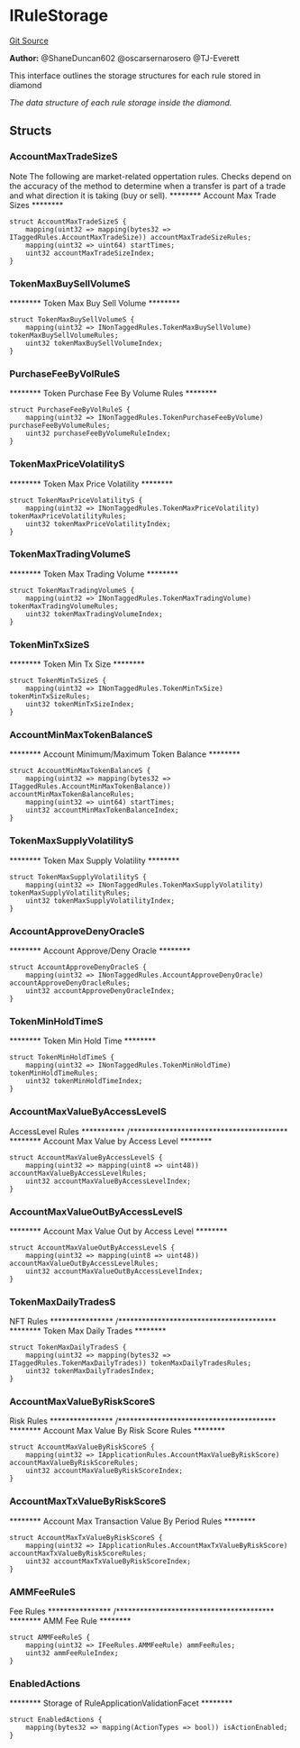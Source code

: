 # IRuleStorage
[Git Source](https://github.com/thrackle-io/forte-rules-engine/blob/05058af162713f188a988f6affb17d318400fb7d/src/protocol/economic/ruleProcessor/IRuleStorage.sol)

**Author:**
@ShaneDuncan602 @oscarsernarosero @TJ-Everett

This interface outlines the storage structures for each rule stored in diamond

*The data structure of each rule storage inside the diamond.*


## Structs
### AccountMaxTradeSizeS
Note The following are market-related oppertation rules. Checks depend on the
accuracy of the method to determine when a transfer is part of a trade and what
direction it is taking (buy or sell).
******** Account Max Trade Sizes ********


```solidity
struct AccountMaxTradeSizeS {
    mapping(uint32 => mapping(bytes32 => ITaggedRules.AccountMaxTradeSize)) accountMaxTradeSizeRules;
    mapping(uint32 => uint64) startTimes;
    uint32 accountMaxTradeSizeIndex;
}
```

### TokenMaxBuySellVolumeS
******** Token Max Buy Sell Volume ********


```solidity
struct TokenMaxBuySellVolumeS {
    mapping(uint32 => INonTaggedRules.TokenMaxBuySellVolume) tokenMaxBuySellVolumeRules;
    uint32 tokenMaxBuySellVolumeIndex;
}
```

### PurchaseFeeByVolRuleS
******** Token Purchase Fee By Volume Rules ********


```solidity
struct PurchaseFeeByVolRuleS {
    mapping(uint32 => INonTaggedRules.TokenPurchaseFeeByVolume) purchaseFeeByVolumeRules;
    uint32 purchaseFeeByVolumeRuleIndex;
}
```

### TokenMaxPriceVolatilityS
******** Token Max Price Volatility ********


```solidity
struct TokenMaxPriceVolatilityS {
    mapping(uint32 => INonTaggedRules.TokenMaxPriceVolatility) tokenMaxPriceVolatilityRules;
    uint32 tokenMaxPriceVolatilityIndex;
}
```

### TokenMaxTradingVolumeS
******** Token Max Trading Volume ********


```solidity
struct TokenMaxTradingVolumeS {
    mapping(uint32 => INonTaggedRules.TokenMaxTradingVolume) tokenMaxTradingVolumeRules;
    uint32 tokenMaxTradingVolumeIndex;
}
```

### TokenMinTxSizeS
******** Token Min Tx Size ********


```solidity
struct TokenMinTxSizeS {
    mapping(uint32 => INonTaggedRules.TokenMinTxSize) tokenMinTxSizeRules;
    uint32 tokenMinTxSizeIndex;
}
```

### AccountMinMaxTokenBalanceS
******** Account Minimum/Maximum Token Balance ********


```solidity
struct AccountMinMaxTokenBalanceS {
    mapping(uint32 => mapping(bytes32 => ITaggedRules.AccountMinMaxTokenBalance)) accountMinMaxTokenBalanceRules;
    mapping(uint32 => uint64) startTimes;
    uint32 accountMinMaxTokenBalanceIndex;
}
```

### TokenMaxSupplyVolatilityS
******** Token Max Supply Volatility ********


```solidity
struct TokenMaxSupplyVolatilityS {
    mapping(uint32 => INonTaggedRules.TokenMaxSupplyVolatility) tokenMaxSupplyVolatilityRules;
    uint32 tokenMaxSupplyVolatilityIndex;
}
```

### AccountApproveDenyOracleS
******** Account Approve/Deny Oracle ********


```solidity
struct AccountApproveDenyOracleS {
    mapping(uint32 => INonTaggedRules.AccountApproveDenyOracle) accountApproveDenyOracleRules;
    uint32 accountApproveDenyOracleIndex;
}
```

### TokenMinHoldTimeS
******** Token Min Hold Time ********


```solidity
struct TokenMinHoldTimeS {
    mapping(uint32 => INonTaggedRules.TokenMinHoldTime) tokenMinHoldTimeRules;
    uint32 tokenMinHoldTimeIndex;
}
```

### AccountMaxValueByAccessLevelS
AccessLevel Rules ***********
/****************************************
******** Account Max Value by Access Level ********


```solidity
struct AccountMaxValueByAccessLevelS {
    mapping(uint32 => mapping(uint8 => uint48)) accountMaxValueByAccessLevelRules;
    uint32 accountMaxValueByAccessLevelIndex;
}
```

### AccountMaxValueOutByAccessLevelS
******** Account Max Value Out by Access Level ********


```solidity
struct AccountMaxValueOutByAccessLevelS {
    mapping(uint32 => mapping(uint8 => uint48)) accountMaxValueOutByAccessLevelRules;
    uint32 accountMaxValueOutByAccessLevelIndex;
}
```

### TokenMaxDailyTradesS
NFT Rules ****************
/****************************************
******** Token Max Daily Trades ********


```solidity
struct TokenMaxDailyTradesS {
    mapping(uint32 => mapping(bytes32 => ITaggedRules.TokenMaxDailyTrades)) tokenMaxDailyTradesRules;
    uint32 tokenMaxDailyTradesIndex;
}
```

### AccountMaxValueByRiskScoreS
Risk Rules ****************
/****************************************
******** Account Max Value By Risk Score Rules ********


```solidity
struct AccountMaxValueByRiskScoreS {
    mapping(uint32 => IApplicationRules.AccountMaxValueByRiskScore) accountMaxValueByRiskScoreRules;
    uint32 accountMaxValueByRiskScoreIndex;
}
```

### AccountMaxTxValueByRiskScoreS
******** Account Max Transaction Value By Period Rules ********


```solidity
struct AccountMaxTxValueByRiskScoreS {
    mapping(uint32 => IApplicationRules.AccountMaxTxValueByRiskScore) accountMaxTxValueByRiskScoreRules;
    uint32 accountMaxTxValueByRiskScoreIndex;
}
```

### AMMFeeRuleS
Fee Rules ****************
/****************************************
******** AMM Fee Rule ********


```solidity
struct AMMFeeRuleS {
    mapping(uint32 => IFeeRules.AMMFeeRule) ammFeeRules;
    uint32 ammFeeRuleIndex;
}
```

### EnabledActions
******** Storage of RuleApplicationValidationFacet ********


```solidity
struct EnabledActions {
    mapping(bytes32 => mapping(ActionTypes => bool)) isActionEnabled;
}
```

